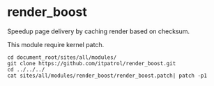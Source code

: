 # render_boost
Speedup page delivery by caching render based on checksum.

This module require kernel patch.
```
cd document_root/sites/all/modules/
git clone https://github.com/itpatrol/render_boost.git
cd ../../../
cat sites/all/modules/render_boost/render_boost.patch| patch -p1
```
